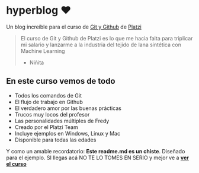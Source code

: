 # hyperblog ❤️
Un blog increíble para el curso de [Git y Github](https://platzi.com/cursos/git-github/ "Git y Github") de [Platzi](https://platzi.com "Platzi")
> El curso de Git y Github de Platzi es lo que me hacia falta para triplicar mi salario y lanzarme a la industria del tejido de lana sintética con Machine Learning
> - Niñita

## En este curso vemos de todo
* Todos los comandos de Git
* El flujo de trabajo en Github
* El verdadero amor por las buenas prácticas
* Trucos muy locos del profesor
* Las personalidades múltiples de Fredy
* Creado por el Platzi Team
* Incluye ejemplos en Windows, Linux y Mac
* Disponible para todas las edades

Y como un amable recordatorio: **Este readme.md es un chiste**. Diseñado para el ejemplo. SI llegas acá NO TE LO TOMES EN SERIO y mejor ve a [**ver el curso**](https://platzi.com/cursos/git-github/ "ver el curso")